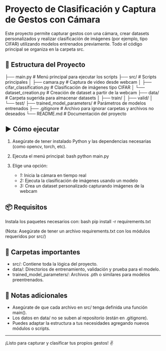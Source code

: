 # Proyecto de Clasificación y Captura de Gestos con Cámara

Este proyecto permite capturar gestos con una cámara, crear datasets personalizados y realizar clasificación de imágenes (por ejemplo, tipo CIFAR) utilizando modelos entrenados previamente. Todo el código principal se organiza en la carpeta src.

## 📁 Estructura del Proyecto


├── main.py               # Menú principal para ejecutar los scripts
├── src/                  # Scripts principales
│   ├── camara.py         # Captura de video desde webcam
│   ├── cifar_classification.py  # Clasificación de imágenes tipo CIFAR
│   └── dataset_creation.py      # Creación de dataset a partir de la webcam
├── data/                 # Carpeta sugerida para almacenar datasets
│   ├── train/
│   ├── valid/
│   └── test/
├── trained_model_parameters/    # Parámetros de modelos entrenados
├── .gitignore            # Archivo para ignorar carpetas y archivos no deseados
└── README.md             # Documentación del proyecto


## ▶️ Cómo ejecutar

1. Asegúrate de tener instalado Python y las dependencias necesarias (como opencv, torch, etc).
2. Ejecuta el menú principal:
bash
python main.py

3. Elige una opción:
   - *1:* Inicia la cámara en tiempo real
   - *2:* Ejecuta la clasificación de imágenes usando un modelo
   - *3:* Crea un dataset personalizado capturando imágenes de la webcam

## 📦 Requisitos

Instala los paquetes necesarios con:
bash
pip install -r requirements.txt


(Nota: Asegúrate de tener un archivo requirements.txt con los módulos requeridos por src/)

## 📂 Carpetas importantes

- src/: Contiene toda la lógica del proyecto.
- data/: Directorios de entrenamiento, validación y prueba para el modelo.
- trained_model_parameters/: Archivos .pth o similares para modelos preentrenados.

## 📌 Notas adicionales
- Asegúrate de que cada archivo en src/ tenga definida una función main().
- Los datos en data/ no se suben al repositorio (están en .gitignore).
- Puedes adaptar la estructura a tus necesidades agregando nuevos módulos o scripts.

---

¡Listo para capturar y clasificar tus propios gestos! ✌️